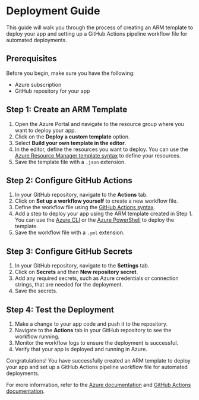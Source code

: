 # Deployment Guide

This guide will walk you through the process of creating an ARM template to deploy your app and setting up a GitHub Actions pipeline workflow file for automated deployments.

## Prerequisites

Before you begin, make sure you have the following:

- Azure subscription
- GitHub repository for your app

## Step 1: Create an ARM Template

1. Open the Azure Portal and navigate to the resource group where you want to deploy your app.
2. Click on the **Deploy a custom template** option.
3. Select **Build your own template in the editor**.
4. In the editor, define the resources you want to deploy. You can use the [Azure Resource Manager template syntax](https://docs.microsoft.com/en-us/azure/azure-resource-manager/templates/template-syntax) to define your resources.
5. Save the template file with a `.json` extension.

## Step 2: Configure GitHub Actions

1. In your GitHub repository, navigate to the **Actions** tab.
2. Click on **Set up a workflow yourself** to create a new workflow file.
3. Define the workflow file using the [GitHub Actions syntax](https://docs.github.com/en/actions/reference/workflow-syntax-for-github-actions).
4. Add a step to deploy your app using the ARM template created in Step 1. You can use the [Azure CLI](https://docs.microsoft.com/en-us/cli/azure/?view=azure-cli-latest) or the [Azure PowerShell](https://docs.microsoft.com/en-us/powershell/azure/new-azureps-module-az?view=azps-12.0.0) to deploy the template.
5. Save the workflow file with a `.yml` extension.

## Step 3: Configure GitHub Secrets

1. In your GitHub repository, navigate to the **Settings** tab.
2. Click on **Secrets** and then **New repository secret**.
3. Add any required secrets, such as Azure credentials or connection strings, that are needed for the deployment.
4. Save the secrets.

## Step 4: Test the Deployment

1. Make a change to your app code and push it to the repository.
2. Navigate to the **Actions** tab in your GitHub repository to see the workflow running.
3. Monitor the workflow logs to ensure the deployment is successful.
4. Verify that your app is deployed and running in Azure.

Congratulations! You have successfully created an ARM template to deploy your app and set up a GitHub Actions pipeline workflow file for automated deployments.

For more information, refer to the [Azure documentation](https://docs.microsoft.com/en-us/azure/azure-resource-manager/templates/) and [GitHub Actions documentation](https://docs.github.com/en/actions).
